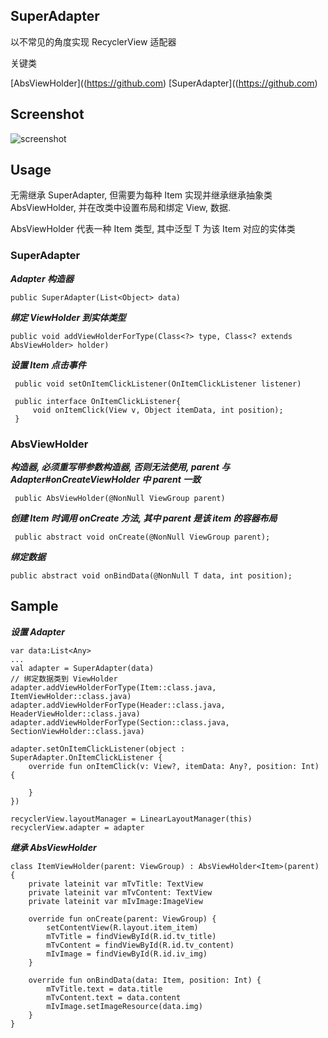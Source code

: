 ## SuperAdapter

以不常见的角度实现 RecyclerView 适配器

关键类

[AbsViewHolder]((https://github.com)
[SuperAdapter]((https://github.com)

## Screenshot

![screenshot](https://github.com)

## Usage

无需继承 SuperAdapter, 但需要为每种 Item 实现并继承继承抽象类 AbsViewHolder<T>, 并在改类中设置布局和绑定 View, 数据.

AbsViewHolder<T> 代表一种 Item 类型, 其中泛型 T 为该 Item 对应的实体类 

### SuperAdapter

***Adapter 构造器***

    public SuperAdapter(List<Object> data)

***绑定 ViewHolder 到实体类型***
    
    public void addViewHolderForType(Class<?> type, Class<? extends AbsViewHolder> holder)

***设置 Item 点击事件***
    
     public void setOnItemClickListener(OnItemClickListener listener)
     
     public interface OnItemClickListener{
         void onItemClick(View v, Object itemData, int position);
     }

### AbsViewHolder

***构造器, 必须重写带参数构造器, 否则无法使用, parent 与 Adapter#onCreateViewHolder 中 parent 一致***

     public AbsViewHolder(@NonNull ViewGroup parent) 

***创建 Item 时调用 onCreate 方法, 其中 parent 是该 item 的容器布局***
    
     public abstract void onCreate(@NonNull ViewGroup parent);

***绑定数据***

    public abstract void onBindData(@NonNull T data, int position);     

## Sample

***设置 Adapter***

    var data:List<Any>
    ...
    val adapter = SuperAdapter(data)
    // 绑定数据类到 ViewHolder
    adapter.addViewHolderForType(Item::class.java, ItemViewHolder::class.java)
    adapter.addViewHolderForType(Header::class.java, HeaderViewHolder::class.java)
    adapter.addViewHolderForType(Section::class.java, SectionViewHolder::class.java)
    
    adapter.setOnItemClickListener(object : SuperAdapter.OnItemClickListener {
        override fun onItemClick(v: View?, itemData: Any?, position: Int) {
    
        }
    })
    
    recyclerView.layoutManager = LinearLayoutManager(this)
    recyclerView.adapter = adapter

***继承 AbsViewHolder***

    class ItemViewHolder(parent: ViewGroup) : AbsViewHolder<Item>(parent) {
        private lateinit var mTvTitle: TextView
        private lateinit var mTvContent: TextView
        private lateinit var mIvImage:ImageView
    
        override fun onCreate(parent: ViewGroup) {
            setContentView(R.layout.item_item)
            mTvTitle = findViewById(R.id.tv_title)
            mTvContent = findViewById(R.id.tv_content)
            mIvImage = findViewById(R.id.iv_img)
        }
    
        override fun onBindData(data: Item, position: Int) {
            mTvTitle.text = data.title
            mTvContent.text = data.content
            mIvImage.setImageResource(data.img)
        }
    }
